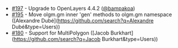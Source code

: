  * [#197](https://github.com/mapgears/ol3-google-maps/pull/197) - Upgrade to OpenLayers 4.4.2 ([@bampakoa](https://github.com/bampakoa))
 * [#195](https://github.com/mapgears/ol3-google-maps/pull/195) - Move olgm.gm inner 'gen' methods to olgm.gm namespace ([Alexandre Dubé](https://github.com/search?q=Alexandre Dubé&type=Users))
 * [#180](https://github.com/mapgears/ol3-google-maps/pull/180) - Support for MultiPolygon ([Jacob Burkhart](https://github.com/search?q=Jacob Burkhart&type=Users))
